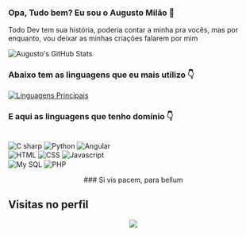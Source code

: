 ### Opa, Tudo bem? Eu sou o Augusto Milão 👋

Todo Dev tem sua história, poderia contar a minha pra vocês, mas por enquanto, vou deixar as minhas criações falarem por mim

![Augusto's GitHub Stats](https://github-readme-stats.vercel.app/api?username=augustomilao&show_icons=true&theme=midnight-purple)<br>

### Abaixo tem as linguagens que eu mais utilizo 👇

[![Linguagens Principais](https://github-readme-stats.vercel.app/api/top-langs/?username=augustomilao&langs_count=8&theme=midnight-purple)](https://github.com/augustomilao/github-readme-stats)


### E aqui as linguagens que tenho domínio 👇
<div style="display: inline-block"><br>
  
  <img align="center" alt="C sharp" src="https://img.shields.io/badge/C%23-239120?style=for-the-badge&logo=c-sharp&logoColor=white"/>
  <img align="center" alt="Python" src="https://img.shields.io/badge/Python-3776AB?style=for-the-badge&logo=python&logoColor=white"/>
  <img align="center" alt="Angular" src="https://img.shields.io/badge/Angular-DD0031?style=for-the-badge&logo=angular&logoColor=white"/><br>
  <img align="center" alt="HTML" src="https://img.shields.io/badge/HTML5-E34F26?style=for-the-badge&logo=html5&logoColor=white"/>
  <img align="center" alt="CSS" src="https://img.shields.io/badge/CSS3-1572B6?style=for-the-badge&logo=css3&logoColor=white"/>
  <img align="center" alt="Javascript" src="https://img.shields.io/badge/JavaScript-F7DF1E?style=for-the-badge&logo=javascript&logoColor=black"/><br>
  <img align="center" alt="My SQL" src="https://img.shields.io/badge/MySQL-00000F?style=for-the-badge&logo=mysql&logoColor=white"/>
  <img align="center" alt="PHP" src="https://img.shields.io/badge/PHP-777BB4?style=for-the-badge&logo=php&logoColor=white"/>

</div><br>

<p align="center"> 
### Si vis pacem, para bellum 
</p>

<p align="center"> 

 ## Visitas no perfil <br>
 <p align="center"> 
   <img alingn="center" src="https://profile-counter.glitch.me/augustomilao/count.svg" />
 </p>

</p>
<!--
**augustomilao/augustomilao** is a ✨ _special_ ✨ repository because its `README.md` (this file) appears on your GitHub profile.

Here are some ideas to get you started:

- 🔭 I’m currently working on ...
- 🌱 I’m currently learning ...
- 👯 I’m looking to collaborate on ...
- 🤔 I’m looking for help with ...
- 💬 Ask me about ...
- 📫 How to reach me: ...
- 😄 Pronouns: ...
- ⚡ Fun fact: ...
-->
